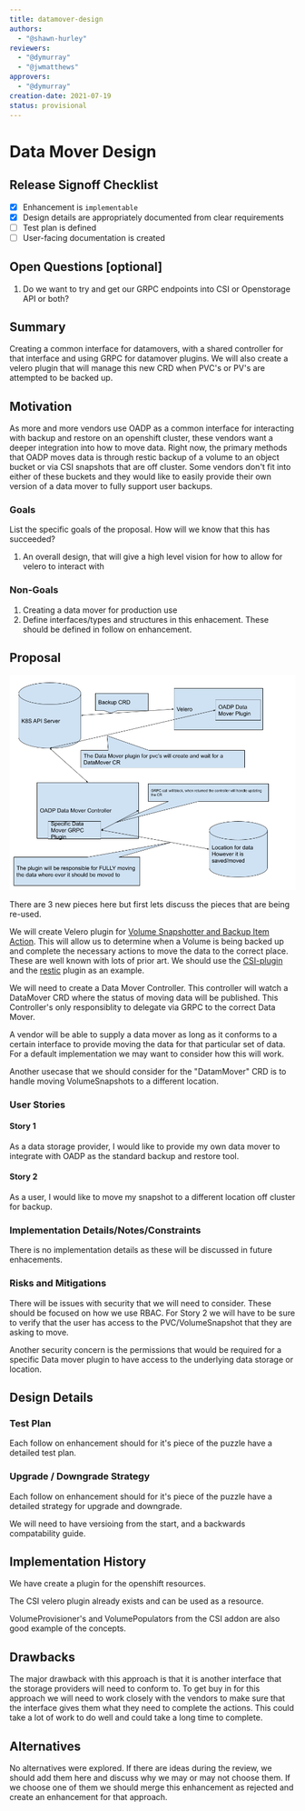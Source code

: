 ```yaml
---
title: datamover-design
authors:
  - "@shawn-hurley"
reviewers:
  - "@dymurray"
  - "@jwmatthews"
approvers:
  - "@dymurray"
creation-date: 2021-07-19
status: provisional
---
```


# Data Mover Design

## Release Signoff Checklist

- [x] Enhancement is `implementable`
- [x] Design details are appropriately documented from clear requirements
- [ ] Test plan is defined
- [ ] User-facing documentation is created

## Open Questions [optional]

1. Do we want to try and get our GRPC endpoints into CSI or Openstorage API or both?

## Summary

Creating a common interface for datamovers, with a shared controller for that interface and using GRPC for datamover plugins. We will also create a velero plugin that will manage this new CRD when PVC's or PV's are attempted to be backed up. 


## Motivation

As more and more vendors use OADP as a common interface for interacting with backup and restore on an openshift cluster, these vendors want a deeper integration into how to move data. Right now, the primary methods that OADP moves data is through restic backup of a volume to an object bucket or via CSI snapshots that are off cluster. Some vendors don't fit into either of these buckets and they would like to easily provide their own version of a data mover to fully support user backups.

### Goals

List the specific goals of the proposal. How will we know that this has succeeded?

1. An overall design, that will give a high level vision for how to allow for velero to interact with 

### Non-Goals

1. Creating a data mover for production use
2. Define interfaces/types and structures in this enhacement. These should be defined in follow on enhancement.

## Proposal

![DataMover Visual](./Datamover-Design.png)

There are 3 new pieces here but first lets discuss the pieces that are being re-used. 

We will create Velero plugin for [Volume Snapshotter and Backup Item Action](https://velero.io/docs/v1.6/custom-plugins/#plugin-kinds). This will allow us to determine when a Volume is being backed up and complete the necessary actions to move the data to the correct place. These are well known with lots of prior art. We should use the [CSI-plugin](https://github.com/vmware-tanzu/velero-plugin-for-csi) and the [restic](https://github.com/vmware-tanzu/velero/blob/5bd70fd8eef316d220317245e46dc6016c348dce/pkg/restic/repository_manager.go#L131) plugin as an example. 

We will need to create a Data Mover Controller. This controller will watch a DataMover CRD where the status of moving data will be published. This Controller's only responsiblity to delegate via GRPC to the correct Data Mover. 

A vendor will be able to supply a data mover as long as it conforms to a certain interface to provide moving the data for that particular set of data. For a default implementation we may want to consider how this will work.

Another usecase that we should consider for the "DatamMover" CRD is to handle moving VolumeSnapshots to a different location. 


### User Stories

#### Story 1

As a data storage provider, I would like to provide my own data mover to integrate with OADP as the standard backup and restore tool. 

#### Story 2

As a user, I would like to move my snapshot to a different location off cluster for backup.

### Implementation Details/Notes/Constraints

There is no implementation details as these will be discussed in future enhacements.

### Risks and Mitigations

There will be issues with security that we will need to consider. These should be focused on how we use RBAC. For Story 2 we will have to be sure to verify that the user has access to the PVC/VolumeSnapshot that they are asking to move. 

Another security concern is the permissions that would be required for a specific Data mover plugin to have access to the underlying data storage or location.

## Design Details

### Test Plan

Each follow on enhancement should for it's piece of the puzzle have a detailed test plan. 

### Upgrade / Downgrade Strategy

Each follow on enhancement should for it's piece of the puzzle have a detailed strategy for upgrade and downgrade. 

We will need to have versioing from the start, and a backwards compatability guide.

## Implementation History

We have create a plugin for the openshift resources. 

The CSI velero plugin already exists and can be used as a resource. 

VolumeProvisioner's and VolumePopulators from the CSI addon are also good example of the concepts.


## Drawbacks

The major drawback with this approach is that it is another interface that the storage providers will need to conform to. To get buy in for this approach we will need to work closely with the vendors to make sure that the interface gives them what they need to complete the actions. This could take a lot of work to do well and could take a long time to complete.

## Alternatives

No alternatives were explored. If there are ideas during the review, we should add them here and discuss why we may or may not choose them. If we choose one of them we should merge this enhancement as rejected and create an enhancement for that approach.
